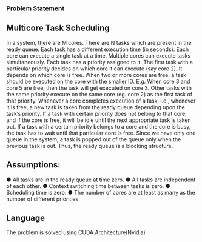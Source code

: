 ### Problem Statement

## Multicore Task Scheduling

In a system, there are M cores. There are N tasks which are present in the ready queue. Each
task has a different execution time (in seconds). Each core can execute a single task at a time.
Multiple cores can execute tasks simultaneously.
Each task has a priority assigned to it. The first task with a particular priority decides on which
core it can execute (say core 2). It depends on which core is free. When two or more cores are
free, a task should be executed on the core with the smaller ID. E.g. When core 3 and core 5
are free, then the task will get executed on core 3. Other tasks with the same priority
execute on the same core (eg. core 2) as the first task of that priority.
Whenever a core completes execution of a task, i.e., whenever it is free, a new task is taken
from the ready queue depending upon the task’s priority. If a task with certain priority does not
belong to that core, and if the core is free, it will be idle until the next appropriate task is taken
out. If a task with a certain priority belongs to a core and the core is busy, the task has to wait
until that particular core is free.
Since we have only one queue in the system, a task is popped out of the queue only when the
previous task is out. Thus, the ready queue is a blocking structure.

## Assumptions:
● All tasks are in the ready queue at time zero.
● All tasks are independent of each other.
● Context switching time between tasks is zero.
● Scheduling time is zero.
● The number of cores are at least as many as the number of different priorities.

## Language

The problem is solved using CUDA Architecture(Nvidia)
